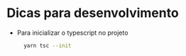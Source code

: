 # Dicas para desenvolvimento

- Para inicializar o typescript no projeto

  ```bash
    yarn tsc --init
  ```
